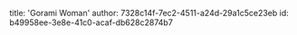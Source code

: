 title: 'Gorami Woman'
author: 7328c14f-7ec2-4511-a24d-29a1c5ce23eb
id: b49958ee-3e8e-41c0-acaf-db628c2874b7
